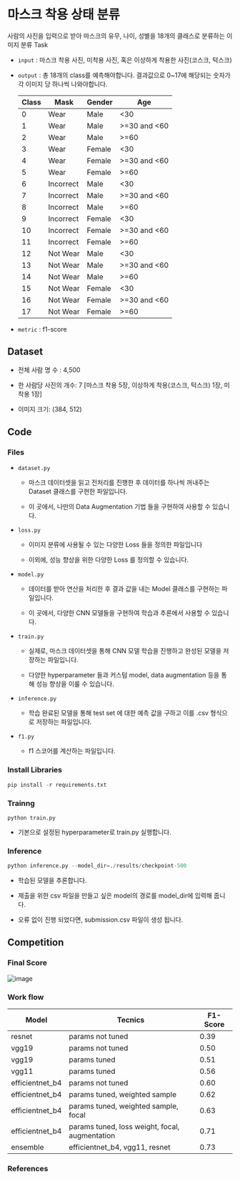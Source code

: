 # 마스크 착용 상태 분류
사람의 사진을 입력으로 받아 마스크의 유무, 나이, 성별을 18개의 클래스로 분류하는 이미지 분류 Task

- `input` : 마스크 착용 사진, 미착용 사진, 혹은 이상하게 착용한 사진(코스크, 턱스크)


- `output` : 총 18개의 class를 예측해야합니다. 결과값으로 0~17에 해당되는 숫자가 각 이미지 당 하나씩 나와야합니다.
        
    |Class|Mask|Gender|Age|
    |---|---|---|---|
    |0|Wear|Male|<30|
    |1|Wear|Male|>=30 and <60|
    |2|Wear|Male|>=60|
    |3|Wear|Female|<30|
    |4|Wear|Female|>=30 and <60|
    |5|Wear|Female|>=60|
    |6|Incorrect|Male|<30|
    |7|Incorrect|Male|>=30 and <60|
    |8|Incorrect|Male|>=60|
    |9|Incorrect|Female|<30|
    |10|Incorrect|Female|>=30 and <60|
    |11|Incorrect|Female|>=60|
    |12|Not Wear|Male|<30|
    |13|Not Wear|Male|>=30 and <60|
    |14|Not Wear|Male|>=60|
    |15|Not Wear|Female|<30|
    |16|Not Wear|Female|>=30 and <60|   
    |17|Not Wear|Female|>=60|
   

- `metric` : f1-score

## Dataset

- 전체 사람 명 수 : 4,500


- 한 사람당 사진의 개수: 7 [마스크 착용 5장, 이상하게 착용(코스크, 턱스크) 1장, 미착용 1장]


- 이미지 크기: (384, 512)
## Code
### Files
- `dataset.py`

    - 마스크 데이터셋을 읽고 전처리를 진행한 후 데이터를 하나씩 꺼내주는 Dataset 클래스를 구현한 파일입니다.

    - 이 곳에서, 나만의 Data Augmentation 기법 들을 구현하여 사용할 수 있습니다.


- `loss.py`
    - 이미지 분류에 사용될 수 있는 다양한 Loss 들을 정의한 파일입니다

    - 이외에, 성능 향상을 위한 다양한 Loss 를 정의할 수 있습니다.


- `model.py`

    - 데이터를 받아 연산을 처리한 후 결과 값을 내는 Model 클래스를 구현하는 파일입니다.

    - 이 곳에서, 다양한 CNN 모델들을 구현하여 학습과 추론에서 사용할 수 있습니다.


- `train.py`

    - 실제로, 마스크 데이터셋을 통해 CNN 모델 학습을 진행하고 완성된 모델을 저장하는 파일입니다.

    - 다양한 hyperparameter 들과 커스텀 model, data augmentation 등을 통해 성능 향상을 이룰 수 있습니다.


- `inference.py`

    - 학습 완료된 모델을 통해 test set 에 대한 예측 값을 구하고 이를 .csv 형식으로 저장하는 파일입니다.
    

- `f1.py`

    - f1 스코어를 계산하는 파일입니다.

### Install Libraries
```python
pip install -r requirements.txt
```
### Trainng
```
python train.py
```
- 기본으로 설정된 hyperparameter로 train.py 실행합니다.

### Inference
```python
python inference.py --model_dir=./results/checkpoint-500
```
- 학습된 모델을 추론합니다.

- 제출을 위한 csv 파일을 만들고 싶은 model의 경로를 model_dir에 입력해 줍니다.

- 오류 없이 진행 되었다면, submission.csv 파일이 생성 됩니다.

## Competition
### Final Score
![image](https://media.vlpt.us/images/loulench/post/77f75ac3-1b67-4d2d-98cf-2672179d931e/image.png)
### Work flow
|Model|Tecnics|F1-Score|
|---|---|---|
|resnet|params not tuned|0.39|
|vgg19|params not tuned|0.50|
|vgg19|params tuned|0.51|
|vgg11|params tuned|0.56|
|efficientnet_b4|params not tuned|0.60|
|efficientnet_b4|params tuned, weighted sample|0.62|
|efficientnet_b4|params tuned, weighted sample, focal|0.63|
|efficientnet_b4|params tuned, loss weight, focal, augmentation|0.71|
|ensemble|efficientnet_b4, vgg11, resnet|0.73|

### References


